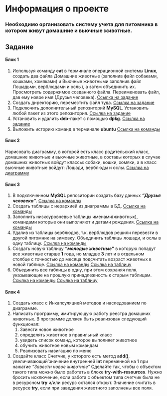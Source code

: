 # Информация о проекте
### Необходимо организовать систему учета для питомника в котором живут домашние и вьючные животные.
## Задание
#### Блок 1
1. Используя команду **cat** в терминале операционной системы **Linux**, создать
   два файла Домашние животные (заполнив файл собаками, кошками,
   хомяками) и Вьючные животными заполнив файл Лошадьми, верблюдами и
   ослы), а затем объединить их. Просмотреть содержимое созданного файла.
   Переименовать файл, дав ему новое имя (Друзья человека). [Ссылка на задание](CommandHistoryTerminal.md#task-1)
2. Создать директорию, переместить файл туда. [Ссылка на задание](CommandHistoryTerminal.md#task-2)
3. Подключить дополнительный репозиторий **MySQL**. Установить любой пакет
   из этого репозитория. [Ссылка на задание](CommandHistoryTerminal.md#task-3)
4. Установить и удалить **deb**-пакет с помощью **dpkg**. [Ссылка на задание](CommandHistoryTerminal.md#task-4)
5. Выложить историю команд в терминале **ubuntu** [Ссылка на команды](CommandHistoryTerminal.md#история-команд-в-терминале)

#### Блок 2
Нарисовать диаграмму, в которой есть класс родительский класс, домашние
животные и вьючные животные, в составы которых в случае домашних
животных войдут классы: собаки, кошки, хомяки, а в класс вьючные животные
войдут: Лошади, верблюды и ослы. [Ссылка на диаграмму](image/diagram.png)

#### Блок 3
1. В подключенном **MySQL** репозитории создать базу данных ***“Друзья
   человека”***. [Ссылка на команды](sql/task_1.sql)
2. Создать таблицы с иерархией из диаграммы в БД. [Ссылка на команды](sql/task_2.sql)
3. Заполнить низкоуровневые таблицы именами(животных), командами
   которые они выполняют и датами рождения. [Ссылка на команды](sql/task_3.sql)
4. Удалив из таблицы верблюдов, т.к. верблюдов решили перевезти в другой
    питомник на зимовку. Объединить таблицы лошади, и ослы в одну таблицу. [Ссылка на команды](sql/task_4.sql) 
5. Создать новую таблицу ***“молодые животные”*** в которую попадут все
    животные старше **1** года, но младше **3** лет и в отдельном столбце с точностью
    до месяца подсчитать возраст животных в новой таблице. [Ссылка на команды](sql/task_5.sql) [Ссылка на таблицу](image/yang_animal.png)
6. Объединить все таблицы в одну, при этом сохраняя поля, указывающие на
    прошлую принадлежность к старым таблицам. [Ссылка на команды](sql/task_6.sql) [Ссылка на таблицу](image/last_table.png)
#### Блок 4
1. Создать класс с Инкапсуляцией методов и наследованием по диаграмме.
2. Написать программу, имитирующую работу реестра домашних животных.
    В программе должен быть реализован следующий функционал:
    1. Завести новое животное
    2. определять животное в правильный класс
    3. увидеть список команд, которое выполняет животное
    4. обучить животное новым командам
    5. Реализовать навигацию по меню
3. Создайте класс Счетчик, у которого есть метод **add()**, увеличивающий̆
    значение внутренней **int** переменной на 1 при нажатие *“Завести новое
    животное”* Сделайте так, чтобы с объектом такого типа можно было работать в
    блоке **try-with-resources**. Нужно бросить исключение, если работа с объектом
    типа счетчик была не в ресурсном **try** и/или ресурс остался открыт. Значение
    считать в ресурсе **try**, если при заведения животного заполнены все поля.